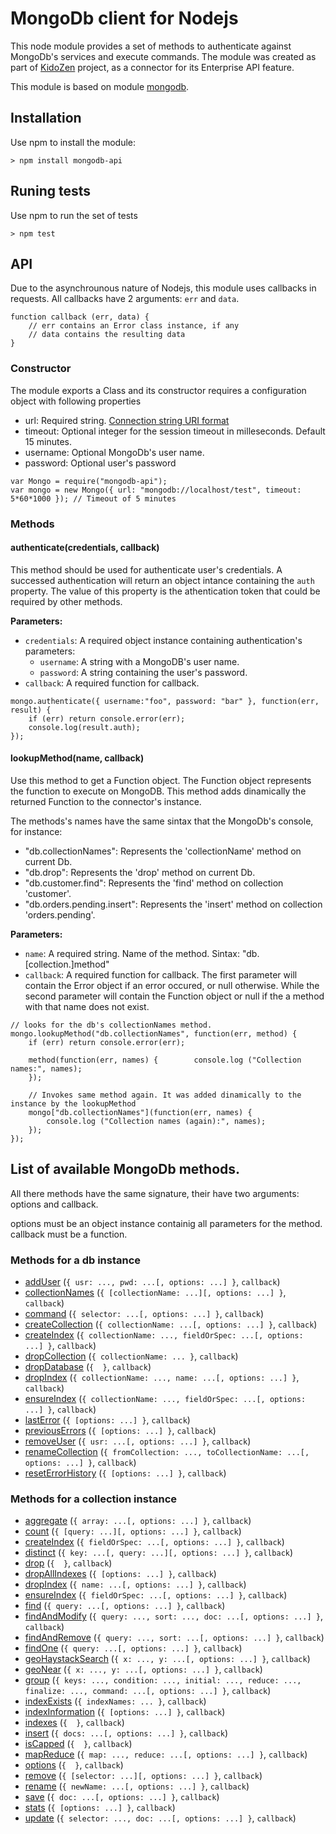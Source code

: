 # MongoDb client for Nodejs
This node module provides a set of methods to authenticate against MongoDb's services and execute commands.
The module was created as part of [KidoZen](http://www.kidozen.com) project, as a connector for its Enterprise API feature.

This module is based on module [mongodb](https://github.com/mongodb/node-mongodb-native).

## Installation

Use npm to install the module:

```
> npm install mongodb-api
```

## Runing tests

Use npm to run the set of tests

```
> npm test
```

## API

Due to the asynchrounous nature of Nodejs, this module uses callbacks in requests. All callbacks have 2 arguments: `err` and `data`.

```
function callback (err, data) {
    // err contains an Error class instance, if any
    // data contains the resulting data
} 
``` 

### Constructor

The module exports a Class and its constructor requires a configuration object with following properties

* url: Required string. [Connection string URI format](http://docs.mongodb.org/manual/reference/connection-string/)
* timeout: Optional integer for the session timeout in milleseconds. Default 15 minutes.  
* username: Optional MongoDb's user name.
* password: Optional user's password

```
var Mongo = require("mongodb-api");
var mongo = new Mongo({ url: "mongodb://localhost/test", timeout: 5*60*1000 }); // Timeout of 5 minutes
```

### Methods

#### authenticate(credentials, callback)

This method should be used for authenticate user's credentials. A successed authentication will return an object intance containing the `auth` property. The value of this property is the athentication token that could be required by other methods.

**Parameters:**
* `credentials`: A required object instance containing authentication's parameters:
    * `username`: A string with a MongoDB's user name.
    * `password`: A string containing the user's password. 
* `callback`: A required function for callback.


```
mongo.authenticate({ username:"foo", password: "bar" }, function(err, result) {
    if (err) return console.error(err);
    console.log(result.auth);
});
```

#### lookupMethod(name, callback)

Use this method to get a Function object. The Function object represents the function to execute on MongoDB.
This method adds dinamically the returned Function to the connector's instance.  

The methods's names have the same sintax that the MongoDb's console, for instance:
* "db.collectionNames": Represents the 'collectionName' method on current Db.
* "db.drop": Represents the 'drop' method on current Db.
* "db.customer.find": Represents the 'find' method on collection 'customer'.
* "db.orders.pending.insert": Represents the 'insert' method on collection 'orders.pending'.

**Parameters:**

* `name`: A required string. Name of the method. Sintax: "db.[collection.]method"
* `callback`: A required function for callback. The first parameter will contain the Error object if an error occured, or null otherwise. While the second parameter will contain the Function object or null if the a method with that name does not exist.

```
// looks for the db's collectionNames method.
mongo.lookupMethod("db.collectionNames", function(err, method) {
    if (err) return console.error(err);    

    method(function(err, names) {        console.log ("Collection names:", names);
    });

    // Invokes same method again. It was added dinamically to the instance by the lookupMethod
    mongo["db.collectionNames"](function(err, names) {
        console.log ("Collection names (again):", names);
    });
});
```


## List of available MongoDb methods.
All there methods have the same signature, their have two arguments: options and callback.

options must be an object instance containig all parameters for the method.
callback must be a function.


### Methods for a db instance
* [addUser](http://mongodb.github.io/node-mongodb-native/api-generated/db.html#addUser) (`{ usr: ..., pwd: ...[, options: ...] }`, `callback`)
* [collectionNames](http://mongodb.github.io/node-mongodb-native/api-generated/db.html#collectionNames) (`{ [collectionName: ...][, options: ...] }`, `callback`)
* [command](http://mongodb.github.io/node-mongodb-native/api-generated/db.html#command) (`{ selector: ...[, options: ...] }`, `callback`)
* [createCollection](http://mongodb.github.io/node-mongodb-native/api-generated/db.html#createCollection) (`{ collectionName: ...[, options: ...] }`, `callback`)
* [createIndex](http://mongodb.github.io/node-mongodb-native/api-generated/db.html#createIndex) (`{ collectionName: ..., fieldOrSpec: ...[, options: ...] }`, `callback`)
* [dropCollection](http://mongodb.github.io/node-mongodb-native/api-generated/db.html#dropCollection) (`{ collectionName: ... }`, `callback`)
* [dropDatabase](http://mongodb.github.io/node-mongodb-native/api-generated/db.html#dropDatabase) (`{  }`, `callback`)
* [dropIndex](http://mongodb.github.io/node-mongodb-native/api-generated/db.html#dropIndex) (`{ collectionName: ..., name: ...[, options: ...] }`, `callback`)
* [ensureIndex](http://mongodb.github.io/node-mongodb-native/api-generated/db.html#ensureIndex) (`{ collectionName: ..., fieldOrSpec: ...[, options: ...] }`, `callback`)
* [lastError](http://mongodb.github.io/node-mongodb-native/api-generated/db.html#lastError) (`{ [options: ...] }`, `callback`)
* [previousErrors](http://mongodb.github.io/node-mongodb-native/api-generated/db.html#previousErrors) (`{ [options: ...] }`, `callback`)
* [removeUser](http://mongodb.github.io/node-mongodb-native/api-generated/db.html#removeUser) (`{ usr: ...[, options: ...] }`, `callback`)
* [renameCollection](http://mongodb.github.io/node-mongodb-native/api-generated/db.html#renameCollection) (`{ fromCollection: ..., toCollectionName: ...[, options: ...] }`, `callback`)
* [resetErrorHistory](http://mongodb.github.io/node-mongodb-native/api-generated/db.html#resetErrorHistory) (`{ [options: ...] }`, `callback`)

### Methods for a collection instance
* [aggregate](http://mongodb.github.io/node-mongodb-native/api-generated/collection.html#aggregate) (`{ array: ...[, options: ...] }`, `callback`)
* [count](http://mongodb.github.io/node-mongodb-native/api-generated/collection.html#count) (`{ [query: ...][, options: ...] }`, `callback`)
* [createIndex](http://mongodb.github.io/node-mongodb-native/api-generated/collection.html#createIndex) (`{ fieldOrSpec: ...[, options: ...] }`, `callback`)
* [distinct](http://mongodb.github.io/node-mongodb-native/api-generated/collection.html#distinct) (`{ key: ...[, query: ...][, options: ...] }`, `callback`)
* [drop](http://mongodb.github.io/node-mongodb-native/api-generated/collection.html#drop) (`{  }`, `callback`)
* [dropAllIndexes](http://mongodb.github.io/node-mongodb-native/api-generated/collection.html#dropAllIndexes) (`{ [options: ...] }`, `callback`)
* [dropIndex](http://mongodb.github.io/node-mongodb-native/api-generated/collection.html#dropIndex) (`{ name: ...[, options: ...] }`, `callback`)
* [ensureIndex](http://mongodb.github.io/node-mongodb-native/api-generated/collection.html#ensureIndex) (`{ fieldOrSpec: ...[, options: ...] }`, `callback`)
* [find](http://mongodb.github.io/node-mongodb-native/api-generated/collection.html#find) (`{ query: ...[, options: ...] }`, `callback`)
* [findAndModify](http://mongodb.github.io/node-mongodb-native/api-generated/collection.html#findAndModify) (`{ query: ..., sort: ..., doc: ...[, options: ...] }`, `callback`)
* [findAndRemove](http://mongodb.github.io/node-mongodb-native/api-generated/collection.html#findAndRemove) (`{ query: ..., sort: ...[, options: ...] }`, `callback`)
* [findOne](http://mongodb.github.io/node-mongodb-native/api-generated/collection.html#findOne) (`{ query: ...[, options: ...] }`, `callback`)
* [geoHaystackSearch](http://mongodb.github.io/node-mongodb-native/api-generated/collection.html#geoHaystackSearch) (`{ x: ..., y: ...[, options: ...] }`, `callback`)
* [geoNear](http://mongodb.github.io/node-mongodb-native/api-generated/collection.html#geoNear) (`{ x: ..., y: ...[, options: ...] }`, `callback`)
* [group](http://mongodb.github.io/node-mongodb-native/api-generated/collection.html#group) (`{ keys: ..., condition: ..., initial: ..., reduce: ..., finalize: ..., command: ...[, options: ...] }`, `callback`)
* [indexExists](http://mongodb.github.io/node-mongodb-native/api-generated/collection.html#indexExists) (`{ indexNames: ... }`, `callback`)
* [indexInformation](http://mongodb.github.io/node-mongodb-native/api-generated/collection.html#indexInformation) (`{ [options: ...] }`, `callback`)
* [indexes](http://mongodb.github.io/node-mongodb-native/api-generated/collection.html#indexes) (`{  }`, `callback`)
* [insert](http://mongodb.github.io/node-mongodb-native/api-generated/collection.html#insert) (`{ docs: ...[, options: ...] }`, `callback`)
* [isCapped](http://mongodb.github.io/node-mongodb-native/api-generated/collection.html#isCapped) (`{  }`, `callback`)
* [mapReduce](http://mongodb.github.io/node-mongodb-native/api-generated/collection.html#mapReduce) (`{ map: ..., reduce: ...[, options: ...] }`, `callback`)
* [options](http://mongodb.github.io/node-mongodb-native/api-generated/collection.html#options) (`{  }`, `callback`)
* [remove](http://mongodb.github.io/node-mongodb-native/api-generated/collection.html#remove) (`{ [selector: ...][, options: ...] }`, `callback`)
* [rename](http://mongodb.github.io/node-mongodb-native/api-generated/collection.html#rename) (`{ newName: ...[, options: ...] }`, `callback`)
* [save](http://mongodb.github.io/node-mongodb-native/api-generated/collection.html#save) (`{ doc: ...[, options: ...] }`, `callback`)
* [stats](http://mongodb.github.io/node-mongodb-native/api-generated/collection.html#stats) (`{ [options: ...] }`, `callback`)
* [update](http://mongodb.github.io/node-mongodb-native/api-generated/collection.html#update) (`{ selector: ..., doc: ...[, options: ...] }`, `callback`)
